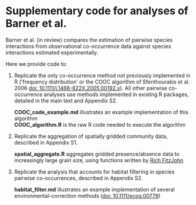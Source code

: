 # Supplementary code for analyses of Barner et al.

Barner et al. (in review) compares the estimation of pairwise species interactions from observational co-occurrence data against species interactions estimated experimentally.

Here we provide code to:

1. Replicate the only co-occurrence method not previously implemented in R ('frequency distribution' or the COOC algorithm of Sfenthourakis et al. 2006 [doi: 10.1111/j.1466-822X.2005.00192.x](https://doi.org/10.1111/j.1466-822X.2005.00192.x)). All other pairwise co-occurrence analyses use methods implemented in existing R packages, detailed in the main text and Appendix S2.   

    **COOC_code_example.md** illustrates an example implementation of this algorithm   
    **COOC_algorithm.R** is the raw R code needed to execute the algorithm

2. Replicate the aggregation of spatially gridded community data, described in Appendix S1.   

    **spatial_aggregate.R** aggregates gridded presence/absence data to increasingly large grain size, using functions written by [Rich FitzJohn](https://gist.github.com/richfitz/11018949)

3. Replicate the analysis that accounts for habitat filtering in species pairwise co-occurrences, described in Appendix S2.   

    **habitat_filter.md** illustrates an example implementation of several environmental-correction methods ([doi: 10.1111/ecog.00779](https://doi.org/10.1111/ecog.00779))


